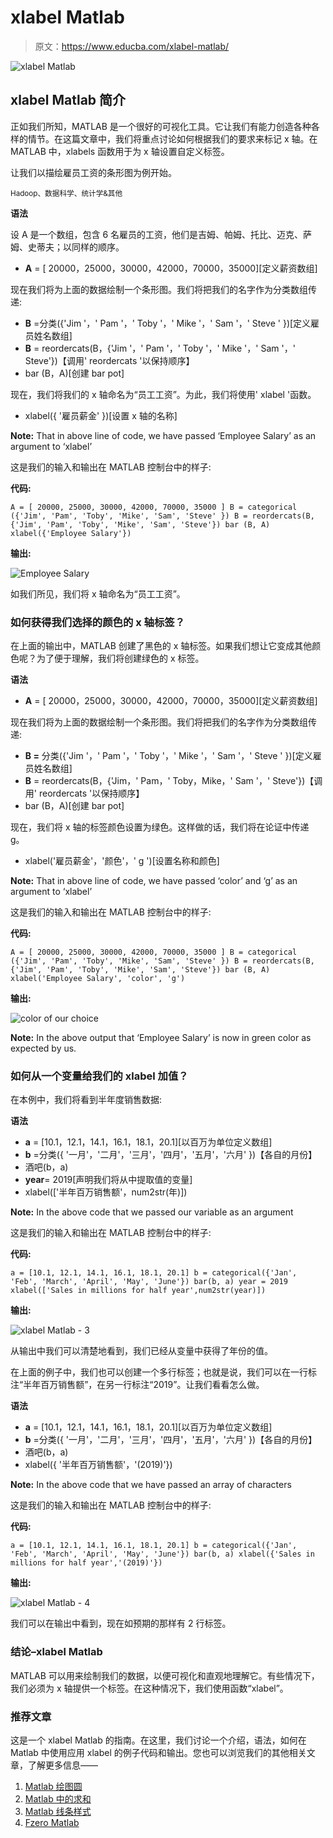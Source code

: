 # xlabel Matlab

> 原文：<https://www.educba.com/xlabel-matlab/>

![xlabel Matlab](img/c6e5851750a15243d2c2118e3d657ca2.png)



## xlabel Matlab 简介

正如我们所知，MATLAB 是一个很好的可视化工具。它让我们有能力创造各种各样的情节。在这篇文章中，我们将重点讨论如何根据我们的要求来标记 x 轴。在 MATLAB 中，xlabels 函数用于为 x 轴设置自定义标签。

让我们以描绘雇员工资的条形图为例开始。

<small>Hadoop、数据科学、统计学&其他</small>

**语法**

设 A 是一个数组，包含 6 名雇员的工资，他们是吉姆、帕姆、托比、迈克、萨姆、史蒂夫；以同样的顺序。

*   **A** = [ 20000，25000，30000，42000，70000，35000][定义薪资数组]

现在我们将为上面的数据绘制一个条形图。我们将把我们的名字作为分类数组传递:

*   **B** =分类({'Jim '，' Pam '，' Toby '，' Mike '，' Sam '，' Steve ' })[定义雇员姓名数组]
*   **B** = reordercats(B，{'Jim '，' Pam '，' Toby '，' Mike '，' Sam '，' Steve'})【调用' reordercats '以保持顺序】
*   bar (B，A)[创建 bar pot]

现在，我们将我们的 x 轴命名为“员工工资”。为此，我们将使用' xlabel '函数。

*   xlabel({ '雇员薪金' })[设置 x 轴的名称]

**Note:** That in above line of code, we have passed ‘Employee Salary’ as an argument to ‘xlabel’

这是我们的输入和输出在 MATLAB 控制台中的样子:

**代码:**

`A = [ 20000, 25000, 30000, 42000, 70000, 35000 ] B = categorical ({'Jim', 'Pam', 'Toby', 'Mike', 'Sam', 'Steve' })
B = reordercats(B, {'Jim', 'Pam', 'Toby', 'Mike', 'Sam', 'Steve'})
bar (B, A)
xlabel({'Employee Salary'})`

**输出:**

![Employee Salary](img/fba7c31fe8bf6f674928084de2d4a0a0.png)



如我们所见，我们将 x 轴命名为“员工工资”。

### 如何获得我们选择的颜色的 x 轴标签？

在上面的输出中，MATLAB 创建了黑色的 x 轴标签。如果我们想让它变成其他颜色呢？为了便于理解，我们将创建绿色的 x 标签。

**语法**

*   **A** = [ 20000，25000，30000，42000，70000，35000][定义薪资数组]

现在我们将为上面的数据绘制一个条形图。我们将把我们的名字作为分类数组传递:

*   **B =** 分类({'Jim '，' Pam '，' Toby '，' Mike '，' Sam '，' Steve ' })[定义雇员姓名数组]
*   **B** = reordercats(B，{'Jim，' Pam，' Toby，Mike，' Sam '，' Steve'})【调用' reordercats '以保持顺序】
*   bar (B，A)[创建 bar pot]

现在，我们将 x 轴的标签颜色设置为绿色。这样做的话，我们将在论证中传递 g。

*   xlabel('雇员薪金'，'颜色'，' g ')[设置名称和颜色]

**Note:** That in above line of code, we have passed ‘color’ and ‘g’ as an argument to ‘xlabel’

这是我们的输入和输出在 MATLAB 控制台中的样子:

**代码:**

`A = [ 20000, 25000, 30000, 42000, 70000, 35000 ] B = categorical ({'Jim', 'Pam', 'Toby', 'Mike', 'Sam', 'Steve' })
B = reordercats(B, {'Jim', 'Pam', 'Toby', 'Mike', 'Sam', 'Steve'})
bar (B, A)
xlabel('Employee Salary', 'color', 'g')`

**输出:**

![color of our choice](img/f3fa7c97ac41c28a59cf7a712bbc65ec.png)



**Note:** In the above output that ‘Employee Salary’ is now in green color as expected by us.

### 如何从一个变量给我们的 xlabel 加值？

在本例中，我们将看到半年度销售数据:

**语法**

*   **a** = [10.1，12.1，14.1，16.1，18.1，20.1][以百万为单位定义数组]
*   **b** =分类({ '一月'，'二月'，'三月'，'四月'，'五月'，'六月' })【各自的月份】
*   酒吧(b，a)
*   **year**= 2019[声明我们将从中提取值的变量]
*   xlabel(['半年百万销售额'，num2str(年)])

**Note:** In the above code that we passed our variable as an argument

这是我们的输入和输出在 MATLAB 控制台中的样子:

**代码:**

`a = [10.1, 12.1, 14.1, 16.1, 18.1, 20.1] b = categorical({'Jan', 'Feb', 'March', 'April', 'May', 'June'})
bar(b, a)
year = 2019
xlabel(['Sales in millions for half year',num2str(year)])`

**输出:**

![xlabel Matlab - 3](img/d4aa5726bc60291d1d137ad0139abb23.png)



从输出中我们可以清楚地看到，我们已经从变量中获得了年份的值。

在上面的例子中，我们也可以创建一个多行标签；也就是说，我们可以在一行标注“半年百万销售额”，在另一行标注“2019”。让我们看看怎么做。

**语法**

*   **a** = [10.1，12.1，14.1，16.1，18.1，20.1][以百万为单位定义数组]
*   **b** =分类({ '一月'，'二月'，'三月'，'四月'，'五月'，'六月' })【各自的月份】
*   酒吧(b，a)
*   xlabel({ '半年百万销售额'，'(2019)'})

**Note:** In the above code that we have passed an array of characters

这是我们的输入和输出在 MATLAB 控制台中的样子:

**代码:**

`a = [10.1, 12.1, 14.1, 16.1, 18.1, 20.1] b = categorical({'Jan', 'Feb', 'March', 'April', 'May', 'June'})
bar(b, a)
xlabel({'Sales in millions for half year','(2019)'})`

**输出:**

![xlabel Matlab - 4](img/a7d4b58f52db3e05282a9ec1b035a349.png)



我们可以在输出中看到，现在如预期的那样有 2 行标签。

### 结论–xlabel Matlab

MATLAB 可以用来绘制我们的数据，以便可视化和直观地理解它。有些情况下，我们必须为 x 轴提供一个标签。在这种情况下，我们使用函数“xlabel”。

### 推荐文章

这是一个 xlabel Matlab 的指南。在这里，我们讨论一个介绍，语法，如何在 Matlab 中使用应用 xlabel 的例子代码和输出。您也可以浏览我们的其他相关文章，了解更多信息——

1.  [Matlab 绘图圆](https://www.educba.com/matlab-plot-circle/)
2.  [Matlab 中的求和](https://www.educba.com/summation-in-matlab/)
3.  [Matlab 线条样式](https://www.educba.com/matlab-line-style/)
4.  [Fzero Matlab](https://www.educba.com/fzero-matlab/)





